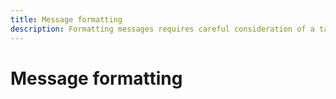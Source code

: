 ```yaml
---
title: Message formatting
description: Formatting messages requires careful consideration of a target language that may have different word order, gender, number (plurals), and other characteristics.
---
```


# Message formatting
